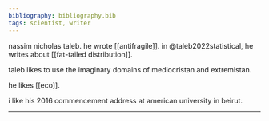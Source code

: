 ```yaml
---
bibliography: bibliography.bib
tags: scientist, writer
---
```


nassim nicholas taleb. he wrote [[antifragile]]. in @taleb2022statistical, he writes about [[fat-tailed distribution]].

taleb likes to use the imaginary domains of mediocristan and extremistan. 

he likes [[eco]]. 


i like his 2016 commencement address at american university in beirut.

---